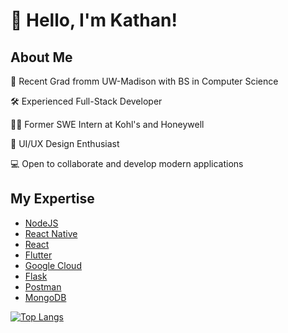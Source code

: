# :wave: Hello, I'm Kathan!

## About Me 

:school: Recent Grad fromm UW-Madison with BS in Computer Science

🛠 Experienced Full-Stack Developer 

👨‍💻 Former SWE Intern at Kohl's and Honeywell 

🎨 UI/UX Design Enthusiast

💻 Open to collaborate and develop modern applications 

## My Expertise 

* [NodeJS](https://nodejs.org/en)
* [React Native](https://reactnative.dev)
* [React](https://react.dev)
* [Flutter](https://flutter.dev)
* [Google Cloud](https://cloud.google.com)
* [Flask](https://flask.palletsprojects.com/en/1.1.x/)
* [Postman](http://postman.com)
* [MongoDB](https://www.mongodb.com)


[![Top Langs](https://github-readme-stats.vercel.app/api/top-langs/?username=kathansheth04&langs_count=5&include_all_commits=true&count_private=true&theme=dark&layout=compact)](https://github.com/kathansheth04)

<!-- [![Github Commits](https://github-readme-stats.vercel.app/api?username=kathansheth04&show_icons=true&include_all_commits=true&count_private=true&theme=dark&include_private=true)](htts://github.com/kathansheth04) -->
